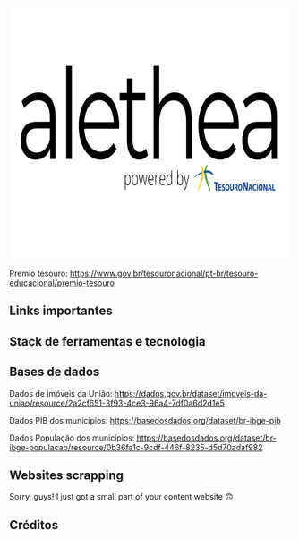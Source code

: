 <p align="center">
  <img width="750" height="450" src="https://github.com/pbizil/alethea_stn/blob/main/alethea_stn.png">
</p>

Premio tesouro: https://www.gov.br/tesouronacional/pt-br/tesouro-educacional/premio-tesouro

## Links importantes

## Stack de ferramentas e tecnologia



## Bases de dados 

Dados de imóveis da União: https://dados.gov.br/dataset/imoveis-da-uniao/resource/2a2cf651-3f93-4ce3-96a4-7df0a6d2d1e5

Dados PIB dos municípios: https://basedosdados.org/dataset/br-ibge-pib

Dados População dos municípios: https://basedosdados.org/dataset/br-ibge-populacao/resource/0b36fa1c-9cdf-446f-8235-d5d70adaf982


## Websites scrapping

Sorry, guys! I just got a small part of your content website :upside_down_face:

## Créditos
